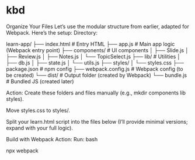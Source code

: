 # kbd

Organize Your Files
Let’s use the modular structure from earlier, adapted for Webpack. Here’s the setup:
Directory:

learn-app/
├── index.html         # Entry HTML
├── app.js             # Main app logic (Webpack entry point)
├── components/        # UI components
│   ├── Slide.js
│   ├── Review.js
│   ├── Notes.js
│   └── TopicSelect.js
├── lib/               # Utilities
│   ├── db.js
│   ├── state.js
│   └── utils.js
├── styles/
│   └── styles.css
├── package.json       # npm config
├── webpack.config.js  # Webpack config (to be created)
└── dist/              # Output folder (created by Webpack)
    └── bundle.js      # Bundled JS (created later)

Action: 
Create these folders and files manually (e.g., mkdir components lib styles).

Move styles.css to styles/.

Split your learn.html script into the files below (I’ll provide minimal versions; expand with your full logic).


Build with Webpack
Action: 
Run:
bash

npx webpack


